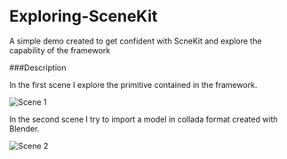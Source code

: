 # Exploring-SceneKit

A simple demo created to get confident with ScneKit and explore the capability of the framework

###Description

In the first scene I explore the primitive contained in the framework.

![Scene 1](https://raw.githubusercontent.com/chicio/Exploring-SceneKit/master/Screenshots/scene1.png)

In the second scene I try to import a model in collada format created with Blender.

![Scene 2](https://raw.githubusercontent.com/chicio/Exploring-SceneKit/master/Screenshots/scene2.png)